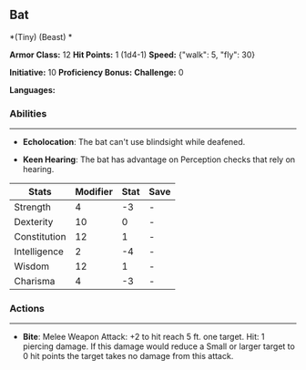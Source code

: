 ## Bat
*(Tiny) (Beast) *

**Armor Class:** 12
**Hit Points:** 1 (1d4-1)
**Speed:** {"walk": 5, "fly": 30}

**Initiative:** 10
**Proficiency Bonus:**
**Challenge:** 0

**Languages:** 

### Abilities
 --- 
- **Echolocation**: The bat can't use blindsight while deafened.

- **Keen Hearing**: The bat has advantage on Perception checks that rely on hearing.



| Stats | Modifier | Stat | Save
| ---- | ---- | ---- | ---- |
| Strength | 4 | -3 | - |
| Dexterity | 10 | 0 | - |
| Constitution | 12 | 1 | - |
| Intelligence | 2 | -4 | - |
| Wisdom | 12 | 1 | - |
| Charisma | 4 | -3 | - |

### Actions
 --- 
- **Bite**: Melee Weapon Attack: +2 to hit  reach 5 ft.  one target. Hit: 1 piercing damage. If this damage would reduce a Small or larger target to 0 hit points  the target takes no damage from this attack.

